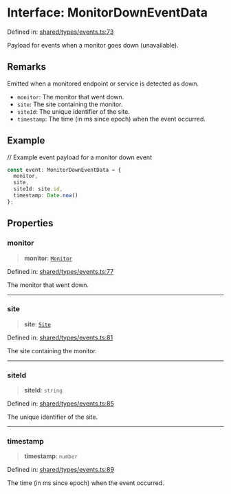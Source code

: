 # Interface: MonitorDownEventData

Defined in: [shared/types/events.ts:73](https://github.com/Nick2bad4u/Uptime-Watcher/blob/8a1973382d5fe14c52996ecda381894eb7ecd4a6/shared/types/events.ts#L73)

Payload for events when a monitor goes down (unavailable).

## Remarks

Emitted when a monitored endpoint or service is detected as down.
- `monitor`: The monitor that went down.
- `site`: The site containing the monitor.
- `siteId`: The unique identifier of the site.
- `timestamp`: The time (in ms since epoch) when the event occurred.

## Example

// Example event payload for a monitor down event
```typescript
const event: MonitorDownEventData = {
  monitor,
  site,
  siteId: site.id,
  timestamp: Date.now()
};
```

## Properties

### monitor

> **monitor**: [`Monitor`](../../interfaces/Monitor.md)

Defined in: [shared/types/events.ts:77](https://github.com/Nick2bad4u/Uptime-Watcher/blob/8a1973382d5fe14c52996ecda381894eb7ecd4a6/shared/types/events.ts#L77)

The monitor that went down.

***

### site

> **site**: [`Site`](../../interfaces/Site.md)

Defined in: [shared/types/events.ts:81](https://github.com/Nick2bad4u/Uptime-Watcher/blob/8a1973382d5fe14c52996ecda381894eb7ecd4a6/shared/types/events.ts#L81)

The site containing the monitor.

***

### siteId

> **siteId**: `string`

Defined in: [shared/types/events.ts:85](https://github.com/Nick2bad4u/Uptime-Watcher/blob/8a1973382d5fe14c52996ecda381894eb7ecd4a6/shared/types/events.ts#L85)

The unique identifier of the site.

***

### timestamp

> **timestamp**: `number`

Defined in: [shared/types/events.ts:89](https://github.com/Nick2bad4u/Uptime-Watcher/blob/8a1973382d5fe14c52996ecda381894eb7ecd4a6/shared/types/events.ts#L89)

The time (in ms since epoch) when the event occurred.
